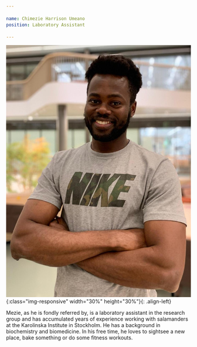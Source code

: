 ```yaml
---

name: Chimezie Harrison Umeano
position: Laboratory Assistant

---
```


![image-left](../assets/images/Mezie.jpg){:class="img-responsive" width="30%" height="30%"}{: .align-left}

<p>Mezie, as he is fondly referred by, is a laboratory assistant in the research group and has accumulated years of experience working with salamanders at the Karolinska Institute in Stockholm. He has a background in biochemistry and biomedicine. In his free time, he loves to sightsee a new place, bake something or do some fitness workouts.</p>
